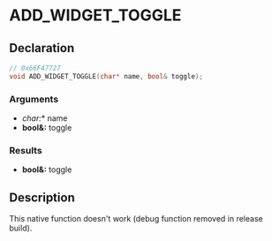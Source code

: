 # ADD_WIDGET_TOGGLE

## Declaration
```cpp
// 0x66F47727
void ADD_WIDGET_TOGGLE(char* name, bool& toggle);
```

### Arguments
- **char*:** name
- **bool&:** toggle

### Results
- **bool&:** toggle

## Description
This native function doesn't work (debug function removed in release build).